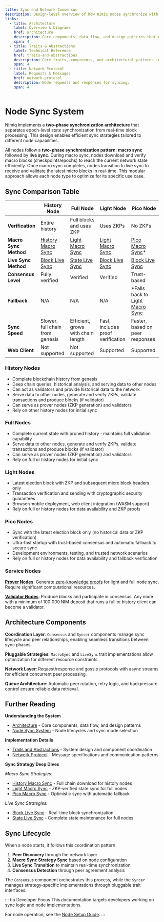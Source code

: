 ```yaml
---
title: Sync and Network Consensus
description: Design-level overview of how Nimiq nodes synchronize with the blockchain, across all node types and sync modes.
links:
  - title: Architecture
    label: Overview & Diagrams
    href: architecture
    description: Core components, data flow, and design patterns that enable efficient sync coordination.
    span: 4
  - title: Traits & Abstractions
    label: Technical Reference
    href: traits-and-abstractions
    description: Core traits, components, and architectural patterns in the sync system.
    span: 4
  - title: Network Protocol
    label: Requests & Messages
    href: network-protocol
    description: Node requests and responses for syncing.
    span: 4
---
```


# Node Sync System

Nimiq implements a **two-phase synchronization architecture** that separates epoch-level state synchronization from real-time block processing. This design enables efficient sync strategies tailored to different node capabilities.

All nodes follow a **two-phase synchronization pattern**: **macro sync** followed by **live sync**. During macro sync, nodes download and verify macro blocks (checkpoints/epochs) to reach the current network state efficiently. Once macro sync completes, nodes transition to live sync to receive and validate the latest micro blocks in real-time. This modular approach allows each node type to optimize for its specific use case.

## Sync Comparison Table

|  | **History Node** | **Full Node** | **Light Node** | **Pico Node** |
| --- | --- | --- | --- | --- |
| **Verification** | Entire history | Full blocks and uses ZKP | Uses ZKPs | No ZKPs |
| **Macro Sync Method** | [History Macro Sync](macro-sync/history-macro-sync) | [Light Macro Sync](macro-sync/light-macro-sync) | [Light Macro Sync](macro-sync/light-macro-sync) | [Pico Macro Sync](macro-sync/pico-macro-sync)* |
| **Live Sync Method** | [Block Live Sync](live-sync/block-live-sync) | [State Live Sync](live-sync/state-live-sync) | [Block Live Sync](live-sync/block-live-sync) | [Block Live Sync](live-sync/block-live-sync) |
| **Consensus Level** | Fully verified | Verified | Verified | Trust-based |
| **Fallback** | N/A | N/A | N/A | *Falls back to [Light Macro Sync](macro-sync/light-macro-sync) |
| **Sync Speed** | Slower, full chain from genesis | Efficient, grows with chain length | Fast, includes proof verification | Faster, based on peer responses |
| **Web Client** | Not supported | Not supported | Supported | Supported |

### History Nodes

- Complete blockchain history from genesis
- Deep chain queries, historical analysis, and serving data to other nodes
- Can act as validators and provide historical data to the network
- Serve data to other nodes, generate and verify ZKPs, validate transactions and produce blocks (if validator)
- Can serve as prover nodes (ZKP generation) and validators
- Rely on other history nodes for initial sync

### Full Nodes

- Complete current state with pruned history - maintains full validation capability
- Serve data to other nodes, generate and verify ZKPs, validate transactions and produce blocks (if validator)
- Can serve as prover nodes (ZKP generation) and validators
- Rely on full or history nodes for initial sync

### Light Nodes

- Latest election block with ZKP and subsequent micro block headers only
- Transaction verification and sending with cryptographic security guarantees
- Browser/mobile deployment, web client integration (WASM support)
- Rely on full or history nodes for data availability and ZKP proofs

### Pico Nodes

- Sync with the latest election block only (no historical data or ZKP verification)
- Ultra-fast startup with trust-based consensus and automatic fallback to secure sync
- Development environments, testing, and trusted network scenarios
- Rely on full or history nodes for data availability and fallback verification

### Service Nodes

**[Prover Nodes](/protocol/zkp/prover-node)**:
Generate [zero-knowledge proofs](/protocol/zkp/ZKP-and-recursive-SNARKs) for light and full node sync. Require significant computational resources.

**[Validator Nodes](/protocol/validators/validators)**:
Produce blocks and participate in consensus. Any node with a minimum of 100'000 NIM deposit that runs a full or history client can become a validator.

## Architecture Components

**Coordination Layer**: `Consensus` and `Syncer` components manage sync lifecycle and peer relationships, enabling seamless transitions between sync phases.

**Pluggable Strategies**: `MacroSync` and `LiveSync` trait implementations allow optimization for different resource constraints.

**Network Layer**: Request/response and gossip protocols with async streams for efficient concurrent peer processing.

**Queue Architecture**: Automatic peer rotation, retry logic, and backpressure control ensure reliable data retrieval.

<Grid class="nq-raw" :items="$frontmatter.links" mt-64 />

## Further Reading

**Understanding the System**

- [Architecture](architecture) - Core components, data flow, and design patterns
- [Node Sync System](#node-sync-system) - Node lifecycles and sync mode selection

**Implementation Details**

- [Traits and Abstractions](traits-and-abstractions) - System design and component coordination
- [Network Protocol](network-protocol) - Message specifications and communication patterns

**Sync Strategy Deep Dives**

*Macro Sync Strategies:*

- [History Macro Sync](macro-sync/history-macro-sync) - Full chain download for history nodes
- [Light Macro Sync](macro-sync/light-macro-sync) - ZKP-verified state sync for full nodes
- [Pico Macro Sync](macro-sync/pico-macro-sync) - Optimistic sync with automatic fallback

*Live Sync Strategies:*

- [Block Live Sync](live-sync/block-live-sync) - Real-time block synchronization
- [State Live Sync](live-sync/state-live-sync) - Complete state maintenance for full nodes

## Sync Lifecycle

When a node starts, it follows this coordination pattern:

1. **Peer Discovery** through the network layer
2. **Macro Sync Strategy Sync** based on node configuration
3. **Live Sync Transition** to maintain real-time synchronization
4. **Consensus Detection** through peer agreement analysis

The `Consensus` component orchestrates this process, while the `Syncer` manages strategy-specific implementations through pluggable trait interfaces.

::: tip Developer Focus
This documentation targets developers working on sync logic and node implementations.

For node operation, see the [Node Setup Guide](https://github.com/nimiq/core-rs-albatross?tab=readme-ov-file#README).
:::
